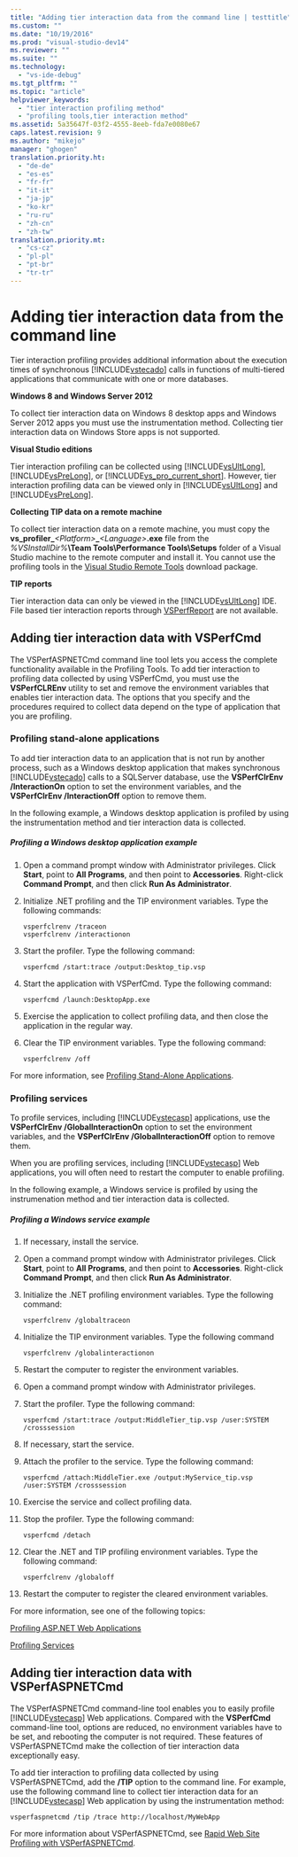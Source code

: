 ```yaml
---
title: "Adding tier interaction data from the command line | testtitle"
ms.custom: ""
ms.date: "10/19/2016"
ms.prod: "visual-studio-dev14"
ms.reviewer: ""
ms.suite: ""
ms.technology: 
  - "vs-ide-debug"
ms.tgt_pltfrm: ""
ms.topic: "article"
helpviewer_keywords: 
  - "tier interaction profiling method"
  - "profiling tools,tier interaction method"
ms.assetid: 5a35647f-03f2-4555-8eeb-fda7e0080e67
caps.latest.revision: 9
ms.author: "mikejo"
manager: "ghogen"
translation.priority.ht: 
  - "de-de"
  - "es-es"
  - "fr-fr"
  - "it-it"
  - "ja-jp"
  - "ko-kr"
  - "ru-ru"
  - "zh-cn"
  - "zh-tw"
translation.priority.mt: 
  - "cs-cz"
  - "pl-pl"
  - "pt-br"
  - "tr-tr"
---
```

# Adding tier interaction data from the command line
Tier interaction profiling provides additional information about the execution times of synchronous [!INCLUDE[vstecado](../data-tools/includes/vstecado_md.md)] calls in functions of multi-tiered applications that communicate with one or more databases.  
  
 **Windows 8 and Windows Server 2012**  
  
 To collect tier interaction data on Windows 8 desktop apps and Windows Server 2012 apps you must use the instrumentation method. Collecting tier interaction data on Windows Store apps is not supported.  
  
 **Visual Studio editions**  
  
 Tier interaction profiling can be collected using [!INCLUDE[vsUltLong](../code-quality/includes/vsultlong_md.md)], [!INCLUDE[vsPreLong](../code-quality/includes/vsprelong_md.md)], or [!INCLUDE[vs_pro_current_short](../profiling/includes/vs_pro_current_short_md.md)]. However, tier interaction profiling data can be viewed only in [!INCLUDE[vsUltLong](../code-quality/includes/vsultlong_md.md)] and [!INCLUDE[vsPreLong](../code-quality/includes/vsprelong_md.md)].  
  
 **Collecting TIP data on a remote machine**  
  
 To collect tier interaction data on a remote machine, you must copy the **vs_profiler_***\<Platform>***_***\<Language>***.exe** file from the *%VSInstallDir%***\Team Tools\Performance Tools\Setups** folder of a Visual Studio machine to the remote computer and install it. You cannot use the profiling tools in the [Visual Studio Remote Tools](../Topic/Set%20Up%20the%20Remote%20Tools%20on%20the%20Device.md) download package.  
  
 **TIP reports**  
  
 Tier interaction data can only be viewed in the [!INCLUDE[vsUltLong](../code-quality/includes/vsultlong_md.md)] IDE. File based tier interaction reports through [VSPerfReport](../profiling/vsperfreport.md) are not available.  
  
## Adding tier interaction data with VSPerfCmd  
 The VSPerfASPNETCmd command line tool lets you access the complete functionality available in the Profiling Tools. To add tier interaction to profiling data collected by using VSPerfCmd, you must use the **VSPerfCLREnv** utility to set and remove the environment variables that enables tier interaction data. The options that you specify and the procedures required to collect data depend on the type of application that you are profiling.  
  
### Profiling stand-alone applications  
 To add tier interaction data to an application that is not run by another process, such as a Windows desktop application that makes synchronous [!INCLUDE[vstecado](../data-tools/includes/vstecado_md.md)] calls to a SQLServer database, use the **VSPerfClrEnv /InteractionOn** option to set the environment variables, and the **VSPerfClrEnv /InteractionOff** option to remove them.  
  
 In the following example, a Windows desktop application is profiled by using the instrumentation method and tier interaction data is collected.  
  
##### Profiling a Windows desktop application example  
  
1.  Open a command prompt window with Administrator privileges. Click **Start**, point to **All Programs**, and then point to **Accessories**. Right-click **Command Prompt**, and then click **Run As Administrator**.  
  
2.  Initialize .NET profiling and the TIP environment variables. Type the following commands:  
  
    ```  
    vsperfclrenv /traceon  
    vsperfclrenv /interactionon  
    ```  
  
3.  Start the profiler. Type the following command:  
  
    ```  
    vsperfcmd /start:trace /output:Desktop_tip.vsp   
    ```  
  
4.  Start the application with VSPerfCmd. Type the following command:  
  
    ```  
    vsperfcmd /launch:DesktopApp.exe  
    ```  
  
5.  Exercise the application to collect profiling data, and then close the application in the regular way.  
  
6.  Clear the TIP environment variables. Type the following command:  
  
    ```  
    vsperfclrenv /off  
    ```  
  
 For more information, see [Profiling Stand-Alone Applications](../profiling/command-line-profiling-of-stand-alone-applications.md).  
  
### Profiling services  
 To profile services, including [!INCLUDE[vstecasp](../code-quality/includes/vstecasp_md.md)] applications, use the **VSPerfClrEnv /GlobalInteractionOn** option to set the environment variables, and the **VSPerfClrEnv /GlobalInteractionOff** option to remove them.  
  
 When you are profiling services, including [!INCLUDE[vstecasp](../code-quality/includes/vstecasp_md.md)] Web applications, you will often need to restart the computer to enable profiling.  
  
 In the following example, a Windows service is profiled by using the instrumenation method and tier interaction data is collected.  
  
##### Profiling a Windows service example  
  
1.  If necessary, install the service.  
  
2.  Open a command prompt window with Administrator privileges. Click **Start**, point to **All Programs**, and then point to **Accessories**. Right-click **Command Prompt**, and then click **Run As Administrator**.  
  
3.  Initialize the .NET profiling environment variables. Type the following command:  
  
    ```  
    vsperfclrenv /globaltraceon  
    ```  
  
4.  Initialize the TIP environment variables. Type the following command  
  
    ```  
    vsperfclrenv /globalinteractionon  
    ```  
  
5.  Restart the computer to register the environment variables.  
  
6.  Open a command prompt window with Administrator privileges.  
  
7.  Start the profiler. Type the following command:  
  
    ```  
    vsperfcmd /start:trace /output:MiddleTier_tip.vsp /user:SYSTEM /crosssession   
    ```  
  
8.  If necessary, start the service.  
  
9. Attach the profiler to the service. Type the following command:  
  
    ```  
    vsperfcmd /attach:MiddleTier.exe /output:MyService_tip.vsp /user:SYSTEM /crosssession   
    ```  
  
10. Exercise the service and collect profiling data.  
  
11. Stop the profiler. Type the following command:  
  
     `vsperfcmd /detach`  
  
12. Clear the .NET and TIP profiling environment variables. Type the following command:  
  
    ```  
    vsperfclrenv /globaloff  
    ```  
  
13. Restart the computer to register the cleared environment variables.  
  
 For more information, see one of the following topics:  
  
 [Profiling ASP.NET Web Applications](../profiling/command-line-profiling-of-asp.net-web-applications.md)  
  
 [Profiling Services](../profiling/command-line-profiling-of-services.md)  
  
## Adding tier interaction data with VSPerfASPNETCmd  
 The VSPerfASPNETCmd command-line tool enables you to easily profile [!INCLUDE[vstecasp](../code-quality/includes/vstecasp_md.md)] Web applications. Compared with the **VSPerfCmd** command-line tool, options are reduced, no environment variables have to be set, and rebooting the computer is not required. These features of VSPerfASPNETCmd make the collection of tier interaction data exceptionally easy.  
  
 To add tier interaction to profiling data collected by using VSPerfASPNETCmd, add the **/TIP** option to the command line. For example, use the following command line to collect tier interaction data for an [!INCLUDE[vstecasp](../code-quality/includes/vstecasp_md.md)] Web application by using the instrumentation method:  
  
```  
vsperfaspnetcmd /tip /trace http://localhost/MyWebApp  
```  
  
 For more information about VSPerfASPNETCmd, see [Rapid Web Site Profiling with VSPerfASPNETCmd](../profiling/rapid-web-site-profiling-with-vsperfaspnetcmd.md).